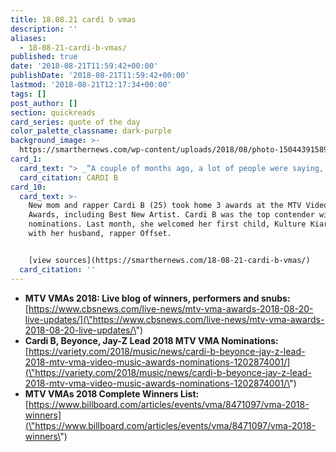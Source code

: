 ```yaml
---
title: 18.08.21 cardi b vmas
description: ''
aliases:
  - 18-08-21-cardi-b-vmas/
published: true
date: '2018-08-21T11:59:42+00:00'
publishDate: '2018-08-21T11:59:42+00:00'
lastmod: '2018-08-21T12:17:34+00:00'
tags: []
post_author: []
section: quickreads
card_series: quote of the day
color_palette_classname: dark-purple
background_image: >-
  https://smarthernews.com/wp-content/uploads/2018/08/photo-1504439158909-5a2f08876082.jpg
card_1:
  card_text: "> _“A couple of months ago, a lot of people were saying, you are gambling your career, youa\x19re about to have a baby, what are you doing? You know I had a baby, I carried the baby and now I am still winning awards!”_\n\nCARDI B"
  card_citation: CARDI B
card_10:
  card_text: >-
    New mom and rapper Cardi B (25) took home 3 awards at the MTV Video Music
    Awards, including Best New Artist. Cardi B was the top contender with 10
    nominations. Last month, she welcomed her first child, Kulture Kiari Cephus,
    with her husband, rapper Offset.


    [view sources](https://smarthernews.com/18-08-21-cardi-b-vmas/)
  card_citation: ''
---
```

*   **MTV VMAs 2018: Live blog of winners, performers and snubs:** [https://www.cbsnews.com/live-news/mtv-vma-awards-2018-08-20-live-updates/](\"https://www.cbsnews.com/live-news/mtv-vma-awards-2018-08-20-live-updates/\")
*   **Cardi B, Beyonce, Jay-Z Lead 2018 MTV VMA Nominations:** [https://variety.com/2018/music/news/cardi-b-beyonce-jay-z-lead-2018-mtv-vma-video-music-awards-nominations-1202874001/](\"https://variety.com/2018/music/news/cardi-b-beyonce-jay-z-lead-2018-mtv-vma-video-music-awards-nominations-1202874001/\")
*   **MTV VMAs 2018 Complete Winners List:** [https://www.billboard.com/articles/events/vma/8471097/vma-2018-winners](\"https://www.billboard.com/articles/events/vma/8471097/vma-2018-winners\")